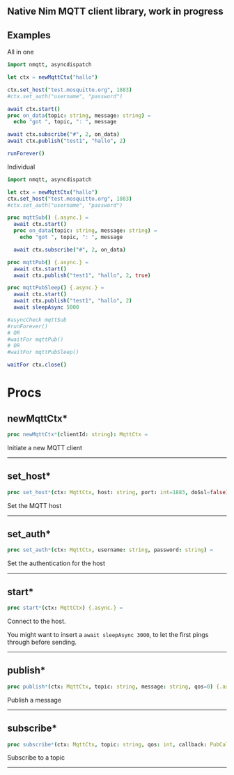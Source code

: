 ## Native Nim MQTT client library, work in progress

## Examples

All in one
```nim
import nmqtt, asyncdispatch

let ctx = newMqttCtx("hallo")

ctx.set_host("test.mosquitto.org", 1883)
#ctx.set_auth("username", "password")

await ctx.start()
proc on_data(topic: string, message: string) =
  echo "got ", topic, ": ", message

await ctx.subscribe("#", 2, on_data)
await ctx.publish("test1", "hallo", 2)

runForever()
```

Individual
```nim
import nmqtt, asyncdispatch

let ctx = newMqttCtx("hallo")
ctx.set_host("test.mosquitto.org", 1883)
#ctx.set_auth("username", "password")

proc mqttSub() {.async.} =
  await ctx.start()
  proc on_data(topic: string, message: string) =
    echo "got ", topic, ": ", message

  await ctx.subscribe("#", 2, on_data)

proc mqttPub() {.async.} =
  await ctx.start()
  await ctx.publish("test1", "hallo", 2, true)

proc mqttPubSleep() {.async.} =
  await ctx.start()
  await ctx.publish("test1", "hallo", 2)
  await sleepAsync 5000

#asyncCheck mqttSub
#runForever()
# OR
#waitFor mqttPub()
# OR
#waitFor mqttPubSleep()

waitFor ctx.close()
```


# Procs

## newMqttCtx*

```nim
proc newMqttCtx*(clientId: string): MqttCtx =
```

Initiate a new MQTT client


____

## set_host*

```nim
proc set_host*(ctx: MqttCtx, host: string, port: int=1883, doSsl=false) =
```

Set the MQTT host


____

## set_auth*

```nim
proc set_auth*(ctx: MqttCtx, username: string, password: string) =
```

Set the authentication for the host


____

## start*

```nim
proc start*(ctx: MqttCtx) {.async.} =
```

Connect to the host.

 You might want to insert a `await sleepAsync 3000`, to let the first pings through before sending.


____

## publish*

```nim
proc publish*(ctx: MqttCtx, topic: string, message: string, qos=0) {.async.} =
```

Publish a message


____

## subscribe*

```nim
proc subscribe*(ctx: MqttCtx, topic: string, qos: int, callback: PubCallback) {.async.} =
```

Subscribe to a topic


____

